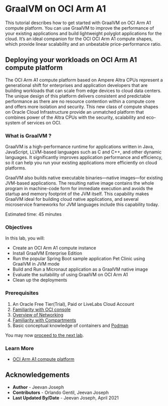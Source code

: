 # GraalVM on OCI Arm A1

This tutorial describes how to get started with GraalVM on OCI Arm A1 compute platform. You can use GraalVM to improve the performance of your existing applications and build lightweight polyglot applications for the cloud. It’s an ideal companion for the OCI OCI Arm A1 compute shapes, which provide linear scalability and an unbeatable price-performance ratio.

## Deploying your workloads on OCI Arm A1 compute platform

The OCI Arm A1 compute platform based on Ampere Altra CPUs represent a generational shift for enterprises and application developers that are building workloads that can scale from edge devices to cloud data centers. The unique design of this  platform delivers consistent and predictable performance as there are no resource contention within a compute core and offers more isolation and security. This new class of compute shapes on Oracle Cloud Infrastructure  provide an unmatched platform that combines power of the Altra CPUs with the security, scalability and eco-system of services on OCI.

### What is GraalVM ?

GraalVM is a high-performance runtime for applications written in Java, JavaScript, LLVM-based languages such as C and C++, and other dynamic languages. It significantly improves application performance and efficiency, so it can help you run your existing applications more efficiently on cloud platforms. 

GraalVM also builds native executable binaries—native images—for existing JVM-based applications. The resulting native image contains the whole program in machine-code form for immediate execution and avoids the startup and memory footprint of the JVM itself. This capability makes GraalVM ideal for building cloud native applications, and several microservice frameworks for JVM languages include this capability today.

Estimated time: 45 minutes

### Objectives

In this lab, you will:

* Create an OCI Arm A1 compute instance 
* Install GraalVM Enterprise Edition
* Run the popular Spring Boot sample application Pet Clinic using GraalVM in JVM mode
* Build and Run a Micronaut application as a GraalVM native image 
* Evaluate the suitability of using GraalVM on OCI Arm A1 
* Clean up the deployments

### Prerequisites

1. An Oracle Free Tier(Trial), Paid or LiveLabs Cloud Account
1. [Familiarity with OCI console](https://docs.us-phoenix-1.oraclecloud.com/Content/GSG/Concepts/console.htm)
1. [Overview of Networking](https://docs.us-phoenix-1.oraclecloud.com/Content/Network/Concepts/overview.htm)
1. [Familiarity with Compartments](https://docs.us-phoenix-1.oraclecloud.com/Content/GSG/Concepts/concepts.htm)
1. Basic conceptual knowledge of containers and [Podman](https://podman.io/)

You may now [proceed to the next lab](#next).

### Learn More

* [OCI Arm A1 compute platform](https://developer.oracle.com/arm)


## Acknowledgements

* **Author** - Jeevan Joseph
* **Contributors** -  Orlando Gentil, Jeevan Joseph
* **Last Updated By/Date** - Jeevan Joseph, April 2021
